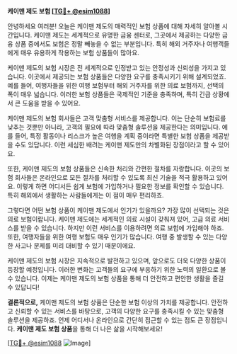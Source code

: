 **케이맨 제도 보험 [[TG💪+ @esim1088](https://t.me/s/esim1088)]**

안녕하세요 여러분! 오늘은 케이맨 제도의 매력적인 보험 상품에 대해 자세히 알아볼 시간입니다. 케이맨 제도는 세계적으로 유명한 금융 센터로, 그곳에서 제공하는 다양한 금융 상품 중에서도 보험은 정말 빼놓을 수 없는 부분입니다. 특히 해외 거주자나 여행객들에게 매우 유용하게 작용하는 보험 상품들이 많아요.

케이맨 제도의 보험 시장은 전 세계적으로 인정받고 있는 안정성과 신뢰성을 가지고 있습니다. 이곳에서 제공되는 보험 상품들은 다양한 요구를 충족시키기 위해 설계되었죠. 예를 들어, 여행자들을 위한 여행 보험부터 해외 거주자를 위한 의료 보험까지, 선택의 폭이 매우 넓습니다. 이러한 보험 상품들은 국제적인 기준을 충족하며, 특히 긴급 상황에서 큰 도움을 받을 수 있어요.

케이맨 제도의 보험 회사들은 고객 맞춤형 서비스를 제공합니다. 이는 단순히 보험료를 낮추는 것뿐만 아니라, 고객의 필요에 따라 맞춤형 솔루션을 제공한다는 의미입니다. 예를 들어, 특정 활동이나 리스크가 높은 여행을 계획 중이라면 특별한 보험 상품을 제공받을 수도 있답니다. 이런 세심한 배려는 케이맨 제도만의 차별화된 장점이라고 할 수 있어요.

또한, 케이맨 제도의 보험 상품들은 신속한 처리와 간편한 절차를 자랑합니다. 이곳의 보험 회사들은 온라인으로 모든 절차를 처리할 수 있도록 최신 기술을 적극 활용하고 있어요. 이렇게 하면 어디서든 쉽게 보험에 가입하거나 필요한 정보를 확인할 수 있습니다. 특히 해외에서 생활하는 사람들에게는 이 점이 매우 편리하죠.

그렇다면 어떤 보험 상품이 케이맨 제도에서 인기가 있을까요? 가장 많이 선택되는 것은 의료 보험이랍니다. 케이맨 제도에는 세계적인 의료 시설이 갖춰져 있어, 고급 의료 서비스를 받을 수 있습니다. 하지만 이런 서비스를 이용하려면 의료 보험에 가입해야 하죠. 또한, 여행자들을 위한 여행 보험도 매우 인기가 많습니다. 여행 중 발생할 수 있는 다양한 사고나 문제를 미리 대비할 수 있기 때문이에요.

케이맨 제도의 보험 시장은 지속적으로 발전하고 있으며, 앞으로도 더욱 다양한 상품이 등장할 예정입니다. 이러한 변화는 고객들의 요구에 부응하기 위한 노력의 일환으로 볼 수 있습니다. 이제는 케이맨 제도의 보험 상품을 통해 더 안전하고 편안한 생활을 즐길 수 있답니다!

**결론적으로,** 케이맨 제도의 보험 상품은 단순한 보험 이상의 가치를 제공합니다. 안전하고 신뢰할 수 있는 서비스를 바탕으로, 고객의 다양한 요구를 충족시킬 수 있는 맞춤형 솔루션을 제공하죠. 언제 어디서나 온라인으로 간단히 접근할 수 있는 점도 큰 장점입니다. **케이맨 제도 보험 상품**을 통해 더 나은 삶을 시작해보세요!

[[TG💪+ @esim1088](https://t.me/s/esim1088) ![Image](https://i.postimg.cc/Y0z9fWf4/image.png)]